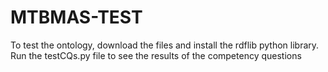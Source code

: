 ﻿# MTBMAS-TEST
To test the ontology, download the files and install the rdflib python library. Run the testCQs.py file to see the results of the competency questions
